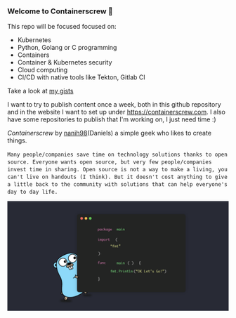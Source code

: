### Welcome to Containerscrew 🤙

This repo will be focused focused on:
- Kubernetes
- Python, Golang or C programming
- Containers
- Container & Kubernetes security
- Cloud computing
- CI/CD with native tools like Tekton, Gitlab CI

Take a look at [my gists](https://gist.github.com/containerscrew)

I want to try to publish content once a week, both in this github repository and in the website I want to set up under https://containerscrew.com. I also have some repositories to publish that I'm working on, I just need time :)

_Containerscrew_ by [nanih98](https://github.com/nanih98)(Daniels) a simple geek who likes to create things.

`Many people/companies save time on technology solutions thanks to open source. Everyone wants open source, but very few people/companies invest time in sharing. Open source is not a way to make a living, you can't live on handouts (I think). But it doesn't cost anything to give a little back to the community with solutions that can help everyone's day to day life.`

![Golang](/img/golang.png)
